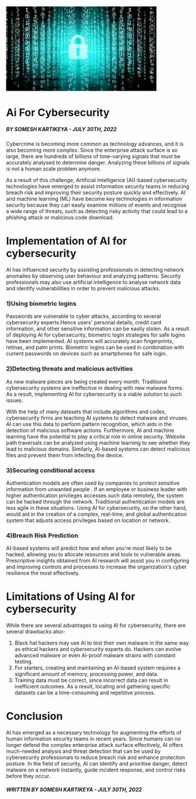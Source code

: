 ![aicybersecurity](../../assets/images/blog/aicybersecurity/1.webp)

# Ai For Cybersecurity

##### *BY  SOMESH KARTIKEYA - JULY 30TH, 2022*

Cybercrime is becoming more common as technology advances, and it is also becoming more complex. Since the enterprise attack surface is so large, there are hundreds of billions of time-varying signals that must be accurately analysed to determine danger. Analyzing these billions of signals is not a human scale problem anymore.

As a result of this challenge, Artificial Intelligence (AI)-based cybersecurity technologies have emerged to assist information security teams in reducing breach risk and improving their security posture quickly and effectively. AI and machine learning (ML) have become key technologies in information security because they can easily examine millions of events and recognise a wide range of threats, such as detecting risky activity that could lead to a phishing attack or malicious code download.

# Implementation of AI for cybersecurity
AI has influenced security by assisting professionals in detecting network anomalies by observing user behaviour and analyzing patterns. Security professionals may also use artificial intelligence to analyse network data and identify vulnerabilities in order to prevent malicious attacks.

### **1)Using biometric logins**

Passwords are vulnerable to cyber attacks, according to several cybersecurity experts.Hence users' personal details, credit card information, and other sensitive information can be easily stolen. As a result of deploying AI for cybersecurity, biometric login strategies for safe logins have been implemented. AI systems will accurately scan fingerprints, retinas, and palm prints. Biometric logins can be used in combination with current passwords on devices such as smartphones for safe login.

### **2)Detecting threats and malicious activities**

As new malware pieces are being created every month. Traditional cybersecurity systems are ineffective in dealing with new malware forms. As a result, implementing AI for cybersecurity is a viable solution to such issues.

With the help of many datasets that include algorithms and codes, cybersecurity firms are teaching AI systems to detect malware and viruses. AI can use this data to perform pattern recognition, which aids in the detection of malicious software actions. Furthermore, AI and machine learning have the potential to play a critical role in online security. Website path traversals can be analyzed using machine learning to see whether they lead to malicious domains. Similarly, AI-based systems can detect malicious files and prevent them from infecting the device.

### **3)Securing conditional access**

Authentication models are often used by companies to protect sensitive information from unwanted people . If an employee or business leader with higher authentication privileges accesses such data remotely, the system can be hacked through the network. Traditional authentication models are less agile in these situations. Using AI for cybersecurity, on the other hand, would aid in the creation of a complex, real-time, and global authentication system that adjusts access privileges based on location or network.


### **4)Breach Risk Prediction**

AI-based systems will predict how and when you're most likely to be hacked, allowing you to allocate resources and tools to vulnerable areas. Prescriptive insights obtained from AI research will assist you in configuring and improving controls and processes to increase the organization's cyber resilience the most effectively.

# Limitations of Using AI for cybersecurity
While there are several advantages to using AI for cybersecurity, there are several drawbacks also-

1. Black hat hackers may use AI to test their own malware in the same way as ethical hackers and cybersecurity experts do. Hackers can evolve advanced malware or even AI-proof malware strains with constant testing.
2. For starters, creating and maintaining an AI-based system requires a significant amount of memory, processing power, and data.
3. Training data must be correct, since incorrect data can result in inefficient outcomes. As a result, locating and gathering specific datasets can be a time-consuming and repetitive process.

# Conclusion
AI has emerged as a necessary technology for augmenting the efforts of human information security teams in recent years. Since humans can no longer defend the complex enterprise attack surface effectively, AI offers much-needed analysis and threat detection that can be used by cybersecurity professionals to reduce breach risk and enhance protection posture. In the field of security, AI can identify and prioritise danger, detect malware on a network instantly, guide incident response, and control risks before they occur.

##### *WRITTEN BY  SOMESH KARTIKEYA - JULY 30TH, 2022*